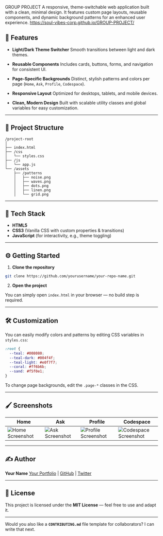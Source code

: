 GROUP PROJECT 
A responsive, theme-switchable web application built with a clean, minimal design. It features custom page layouts, reusable components, and dynamic background patterns for an enhanced user experience.
https://soul-vibes-corp.github.io/GROUP-PROJECT/
## 🚀 Features

* **Light/Dark Theme Switcher**
  Smooth transitions between light and dark themes.

* **Reusable Components**
  Includes cards, buttons, forms, and navigation for consistent UI.

* **Page-Specific Backgrounds**
  Distinct, stylish patterns and colors per page (`Home`, `Ask`, `Profile`, `Codespace`).

* **Responsive Layout**
  Optimized for desktops, tablets, and mobile devices.

* **Clean, Modern Design**
  Built with scalable utility classes and global variables for easy customization.

---

## 📂 Project Structure

```
/project-root
│
├── index.html
├── /css
│   └── styles.css
├── /js
│   └── app.js
└── /assets
    ├── /patterns
    │   ├── noise.png
    │   ├── waves.png
    │   ├── dots.png
    │   ├── linen.png
    │   └── grid.png
```

---

## 🎨 Tech Stack

* **HTML5**
* **CSS3** (Vanilla CSS with custom properties & transitions)
* **JavaScript** (for interactivity, e.g., theme toggling)

---

## ⚙️ Getting Started

1. **Clone the repository**

```bash
git clone https://github.com/yourusername/your-repo-name.git
```

2. **Open the project**

You can simply open `index.html` in your browser — no build step is required.

---

## 🛠️ Customization

You can easily modify colors and patterns by editing CSS variables in `styles.css`:

```css
:root {
  --teal: #008080;
  --teal-dark: #004f4f;
  --teal-light: #e0f7f7;
  --coral: #ff6b6b;
  --sand: #f5f0e1;
}
```

To change page backgrounds, edit the `.page-*` classes in the CSS.

---

## 🖌️ Screenshots

| Home                                            | Ask                                           | Profile                                               | Codespace                                                 |
| ----------------------------------------------- | --------------------------------------------- | ----------------------------------------------------- | --------------------------------------------------------- |
| ![Home Screenshot](assets/screenshots/home.png) | ![Ask Screenshot](assets/screenshots/ask.png) | ![Profile Screenshot](assets/screenshots/profile.png) | ![Codespace Screenshot](assets/screenshots/codespace.png) |

---

## ✍️ Author

**Your Name**
[Your Portfolio](https://your-portfolio.com) | [GitHub](https://github.com/yourusername) | [Twitter](https://twitter.com/yourhandle)

---

## 📄 License

This project is licensed under the **MIT License** — feel free to use and adapt it.

---

Would you also like a **`CONTRIBUTING.md`** file template for collaborators? I can write that next.
